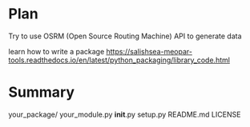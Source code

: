 # Plan
Try to use  OSRM (Open Source Routing Machine) API to generate data


learn how to write a package
https://salishsea-meopar-tools.readthedocs.io/en/latest/python_packaging/library_code.html

# Summary


your_package/
    your_module.py
    __init__.py
setup.py
README.md
LICENSE
